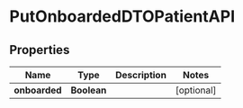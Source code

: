 

# PutOnboardedDTOPatientAPI


## Properties

| Name | Type | Description | Notes |
|------------ | ------------- | ------------- | -------------|
|**onboarded** | **Boolean** |  |  [optional] |



